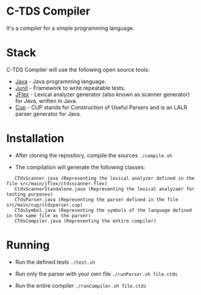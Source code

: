 C-TDS Compiler
============
It's a compiler for a simple programming language.

Stack
=====
C-TDS Compiler will use the following open source tools:

* [Java] - Java programming language.
* [Junit] - Framework to write repeatable tests.
* [JFlex] - Lexical analyzer generator (also known as scanner generator) for Java, written in Java.
* [Cup] - CUP stands for Construction of Useful Parsers and is an LALR parser generator for Java.

Installation
============
 - After cloning the repository, compile the sources ``` ./compile.sh ```

 - The compilation will generate the following classes:
 ```
   	CTdsScanner.java (Representing the lexical analyzer defined in the file src/main/jflex/ctdsscanner.flex)
   	CtdsScannerStandalone.java (Representing the lexical analyzaer for testing purposes)
   	CTdsParser.java (Representing the parser defined in the file src/main/cup/ctdsparser.cup)
   	CTdsSymbol.java (Representing the symbols of the language defined in the same file as the parser)
    CTdsCompiler.java (Representing the entire compiler)
  ```

Running
=======
 
 - Run the defined tests ``` ./test.sh ```
 
 - Run only the parser with your own file ``` ./runParser.sh file.ctds ``` 
 
 - Run the entire compiler ``` ./runCompiler.sh file.ctds ```

  [unrc]: http://dc.exa.unrc.edu.ar/ 
  [Java]:  http://www.java.com/en/
  [Junit]: http://junit.org/
  [JFlex]: http://jflex.de/
  [Cup]: http://www2.cs.tum.edu/projekte/cup/index.php


